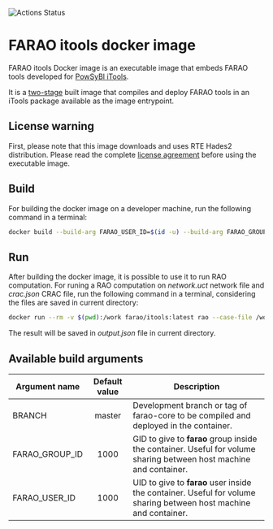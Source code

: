 ![Actions Status](https://github.com/farao-community/docker-images/workflows/FARAO%20iTools%20Docker%20Image%20CI/badge.svg)

# FARAO itools docker image

FARAO itools Docker image is an executable image that embeds FARAO tools developed for [PowSyBl iTools](https://www.powsybl.org/docs/tools/).

It is a [two-stage](https://docs.docker.com/develop/develop-images/multistage-build/) built image that compiles and deploy FARAO tools in
an iTools package available as the image entrypoint.

## License warning
First, please note that this image downloads and uses RTE Hades2 distribution. Please read the complete
[license agreement](https://github.com/rte-france/hades2-distribution/blob/master/license.md) before using the executable image.

## Build
For building the docker image on a developer machine, run the following command in a terminal:

```bash
docker build --build-arg FARAO_USER_ID=$(id -u) --build-arg FARAO_GROUP_ID=$(id -g) -t farao/itools:latest .
```

## Run
After building the docker image, it is possible to use it to run RAO computation.
For runing a RAO computation on *network.uct* network file and *crac.json* CRAC file, run the following command in a terminal, considering the files are saved in current directory:

```bash
docker run --rm -v $(pwd):/work farao/itools:latest rao --case-file /work/network.uct --crac-file /work/crac.json --output-format JSON --output-file /work/output.json
```

The result will be saved in *output.json* file in current directory.

## Available build arguments

| Argument name  | Default value | Description                                                                                                        |
| -------------- | :-----------: | ------------------------------------------------------------------------------------------------------------------ |
| BRANCH         | master        | Development branch or tag of farao-core to be compiled and deployed in the container.                              |
| FARAO_GROUP_ID | 1000          | GID to give to **farao** group inside the container. Useful for volume sharing between host machine and container. |
| FARAO_USER_ID  | 1000          | UID to give to **farao** user inside the container. Useful for volume sharing between host machine and container.  |

